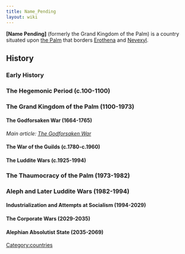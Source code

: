 ```yaml
---
title: Name_Pending
layout: wiki
---
```

**\[Name Pending\]** (formerly the Grand Kingdom of the Palm) is a
country situated upon [the Palm](the_Palm "wikilink") that borders
[Erothena](Erothena "wikilink") and [Nevexyl](Nevexyl "wikilink").

## History

### Early History

### The Hegemonic Period (c.100-1100)

### The Grand Kingdom of the Palm (1100-1973)

#### The Godforsaken War (1664-1765)

*Main article: [The Godforsaken War](Godforsaken_War "wikilink")*

#### The War of the Guilds (c.1780-c.1960)

#### The Luddite Wars (c.1925-1994)

### The Thaumocracy of the Palm (1973-1982)

### Aleph and Later Luddite Wars (1982-1994)

#### Industrialization and Attempts at Socialism (1994-2029)

#### The Corporate Wars (2029-2035)

#### Alephian Absolutist State (2035-2069)

[Category:countries](Category:countries "wikilink")